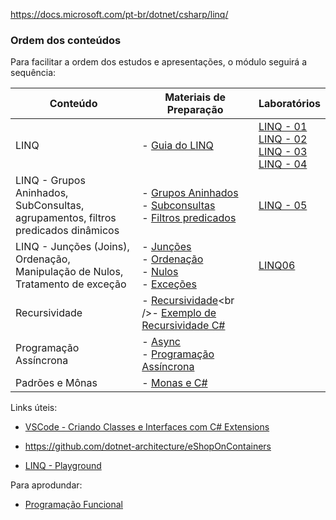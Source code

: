 https://docs.microsoft.com/pt-br/dotnet/csharp/linq/

### Ordem dos conteúdos

Para facilitar a ordem dos estudos e apresentações, o módulo seguirá a sequência:

| Conteúdo                                                     | Materiais de Preparação                                      | Laboratórios                                                 |
| ------------------------------------------------------------ | ------------------------------------------------------------ | ------------------------------------------------------------ |
| LINQ                                                         | - [Guia do LINQ](https://docs.microsoft.com/pt-br/dotnet/csharp/linq/) | [LINQ - 01](Laboratorio/LINQ01.md)<br />[LINQ - 02](Laboratorio/LINQ02.md)<br />[LINQ - 03](Laboratorio/LINQ03.md)<br />[LINQ - 04](Laboratorio/LINQ04.md) |
| LINQ - Grupos Aninhados, SubConsultas, agrupamentos, filtros predicados dinâmicos | - [Grupos Aninhados](https://docs.microsoft.com/pt-br/dotnet/csharp/linq/create-a-nested-group)<br />- [Subconsultas](https://docs.microsoft.com/pt-br/dotnet/csharp/linq/perform-a-subquery-on-a-grouping-operation)<br />- [Filtros predicados](https://docs.microsoft.com/pt-br/dotnet/csharp/linq/dynamically-specify-predicate-filters-at-runtime) | [LINQ - 05](Laboratorio/LINQ05.md)                           |
| LINQ - Junções (Joins), Ordenação, Manipulação de Nulos, Tratamento de exceção | - [Junções](https://docs.microsoft.com/pt-br/dotnet/csharp/programming-guide/delegates/)<br />- [Ordenação](https://docs.microsoft.com/pt-br/dotnet/csharp/programming-guide/statements-expressions-operators/anonymous-methods)<br />- [Nulos](https://docs.microsoft.com/pt-br/dotnet/csharp/linq/handle-null-values-in-query-expressions)<br />- [Exceções](https://docs.microsoft.com/pt-br/dotnet/csharp/linq/handle-exceptions-in-query-expressions) | [LINQ06](Laboratorio/LINQ06.md)                              |
| Recursividade                                                | - [Recursividade](https://pt.wikipedia.org/wiki/Recursividade_(ci%C3%AAncia_da_computa%C3%A7%C3%A3o))<br />- [Exemplo de Recursividade C#](https://code.msdn.microsoft.com/windowsdesktop/Exemplo-de-mtodo-recursivo-1f51a7d8) |                                                              |
| Programação Assíncrona                                       | - [Async](https://docs.microsoft.com/pt-br/dotnet/csharp/async)<br />- [Programação Assíncrona](https://docs.microsoft.com/pt-br/dotnet/framework/data/adonet/asynchronous-programming) |                                                              |
| Padrões e Mônas                                              | - [Monas e C#](https://mikhail.io/2018/07/monads-explained-in-csharp-again/) |                                                              |



Links úteis:

- [VSCode - Criando Classes e Interfaces com C# Extensions](https://medium.com/@renato.groffe/net-core-visual-studio-code-criando-rapidamente-classes-e-interfaces-com-c-extensions-e73bad83e867)

- https://github.com/dotnet-architecture/eShopOnContainers

- [LINQ - Playground](https://www.codingame.com/playgrounds/213/using-c-linq---a-practical-overview/combined-exercise-1)

  

Para aprodundar:

- [Programação Funcional](https://en.wikipedia.org/wiki/Monad_(functional_programming))

